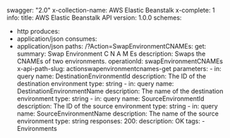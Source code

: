 swagger: "2.0"
x-collection-name: AWS Elastic Beanstalk
x-complete: 1
info:
  title: AWS Elastic Beanstalk API
  version: 1.0.0
schemes:
- http
produces:
- application/json
consumes:
- application/json
paths:
  /?Action=SwapEnvironmentCNAMEs:
    get:
      summary: Swap Environment C N A M Es
      description: Swaps the CNAMEs of two environments.
      operationId: swapEnvironmentCNAMEs
      x-api-path-slug: actionswapenvironmentcnames-get
      parameters:
      - in: query
        name: DestinationEnvironmentId
        description: The ID of the destination environment
        type: string
      - in: query
        name: DestinationEnvironmentName
        description: The name of the destination environment
        type: string
      - in: query
        name: SourceEnvironmentId
        description: The ID of the source environment
        type: string
      - in: query
        name: SourceEnvironmentName
        description: The name of the source environment
        type: string
      responses:
        200:
          description: OK
      tags:
      - Environments
